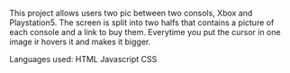 This project allows users two pic between two consols, Xbox and Playstation5. The screen is split into two halfs that contains a picture of each console and a link to buy them.
Everytime you put the cursor in one image ir hovers it and makes it bigger. 

Languages used:
HTML
Javascript 
CSS
